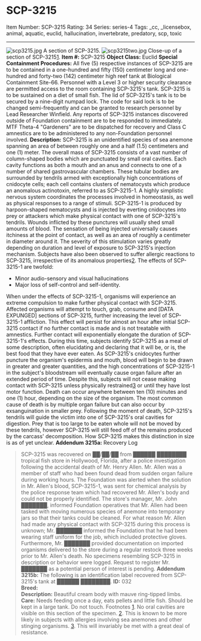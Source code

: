 # SCP-3215
Item Number: SCP-3215
Rating: 34
Series: series-4
Tags: _cc, _licensebox, animal, aquatic, euclid, hallucination, invertebrate, predatory, scp, toxic

---

![scp3215.jpg](https://scp-wiki.wdfiles.com/local--files/scp-3215/scp3215.jpg)
A section of SCP-3215.
![scp3215two.jpg](https://scp-wiki.wdfiles.com/local--files/scp-3215/scp3215two.jpg)
Close-up of a section of SCP-3215[1](javascript:;).
**Item #:** SCP-3215
**Object Class:** Euclid
**Special Containment Procedures:** All five (5) respective instances of SCP-3215 are to be contained in a one-hundred and fifty (150) centimeter long and one-hundred and forty-two (142) centimeter high reef tank at Biological Containment Site-66. Personnel with a Level 3 or higher security clearance are permitted access to the room containing SCP-3215's tank. SCP-3215 is to be sustained on a diet of small fish.
The lid of SCP-3215's tank is to be secured by a nine-digit numpad lock. The code for said lock is to be changed semi-frequently and can be granted to research personnel by Lead Researcher Winfield.
Any reports of SCP-3215 instances discovered outside of Foundation containment are to be responded to immediately. MTF Theta-4 "Gardeners" are to be dispatched for recovery and Class C amnestics are to be administered to any non-Foundation personnel involved.
**Description:** SCP-3215 is an unidentified species of sea anemone spanning an area of between roughly one and a half (1.5) centimeters and one (1) meter. The overall mass of SCP-3215 consists of a vast number of column-shaped bodies which are punctuated by small oral cavities. Each cavity functions as both a mouth and an anus and connects to one of a number of shared gastrovascular chambers.
These tubular bodies are surrounded by tendrils armed with exceptionally high concentrations of cnidocyte cells; each cell contains clusters of nematocysts which produce an anomalous actinotoxin, referred to as SCP-3215-1. A highly simplistic nervous system coordinates the processes involved in homeostasis, as well as physical responses to a range of stimuli.
SCP-3215-1 is produced by harpoon-shaped nematocysts and is injected by everting cnidocytes into prey or attackers which make physical contact with one of SCP-3215's tendrils. Wounds inflicted by these punctures will usually shed small amounts of blood. The sensation of being injected universally causes itchiness at the point of contact, as well as an area of roughly a centimeter in diameter around it. The severity of this stimulation varies greatly depending on duration and level of exposure to SCP-3215's injection mechanism. Subjects have also been observed to suffer allergic reactions to SCP-3215, irrespective of its anomalous properties[2](javascript:;).
The effects of SCP-3215-1 are twofold:
  * Minor audio-sensory and visual hallucinations
  * Major loss of self-control and self-identity.

When under the effects of SCP-3215-1, organisms will experience an extreme compulsion to make further physical contact with SCP-3215. Affected organisms will attempt to touch, grab, consume and [DATA EXPUNGED] sections of SCP-3215, further increasing the level of SCP-3215-1 affliction. This effect will persist for almost an hour after initial SCP-3215 contact if no further contact is made and is not treatable with amnestics. Further contact will exponentially elongate the duration of SCP-3215-1's effects.
During this time, subjects identify SCP-3215 as a meal of some description, often elucidating and declaring that it will be, or is, the best food that they have ever eaten.
As SCP-3215's cnidocytes further puncture the organism's epidermis and mouth, blood will begin to be drawn in greater and greater quantities, and the high concentrations of SCP-3215-1 in the subject's bloodstream will eventually cause organ failure after an extended period of time. Despite this, subjects will not cease making contact with SCP-3215 unless physically restrained[3](javascript:;) or until they have lost motor function.
Death can occur anywhere between ten (10) minutes and one (1) hour, depending on the size of the organism. The most common cause of death is by multiple organ failure but can also occur by exsanguination in smaller prey. Following the moment of death, SCP-3215's tendrils will guide the victim into one of SCP-3215's oral cavities for digestion. Prey that is too large to be eaten whole will not be moved by these tendrils, however SCP-3215 will still feed off of the remains produced by the carcass' decomposition. How SCP-3215 makes this distinction in size is as of yet unclear.
**Addendum 3215a:** Recovery Log
> SCP-3215 was recovered on ██/██/██ from ██████ ████████ tropical fish store in Hollywood, Florida, after a police investigation following the accidental death of Mr. Henry Allen.
> Mr. Allen was a member of staff who had been found dead from sudden organ failure during working hours. The Foundation was alerted when the solution in Mr. Allen's blood, SCP-3215-1, was sent for chemical analysis by the police response team which had recovered Mr. Allen's body and could not be properly identified.
> The store's manager, Mr. John ███████, informed Foundation operatives that Mr. Allen had been tasked with moving numerous species of anemone into temporary jars so that their tanks could be cleaned. For what reason Mr. Allen had made any physical contact with SCP-3215 during this process is unknown; Mr. ███████ informed the Foundation that he had been wearing staff uniform for the job, which included protective gloves.
> Furthermore, Mr. ███████ provided documentation on imported organisms delivered to the store during a regular restock three weeks prior to Mr. Allen's death. No specimens resembling SCP-3215 in description or behavior were logged.
Request to register Mr. ███████ as a potential person of interest is pending.
**Addendum 3215b:** The following is an identification label recovered from SCP-3215's tank at ██████ ████████.
> **ID:** 032  
>  **Breed:**  
>  **Description:** Beautiful cream body with mauve ring-tipped limbs.  
>  **Care:** Needs feeding once a day, eats pellets and little fish. Should be kept in a large tank. Do not touch.
Footnotes
[1](javascript:;). No oral cavities are visible on this section of the specimen.
[2](javascript:;). This is known to be more likely in subjects with allergies involving sea anemones and other stinging organisms.
[3](javascript:;). This will invariably be met with a great deal of resistance.